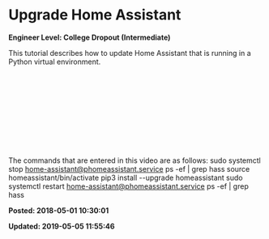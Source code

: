 # Upgrade Home Assistant

**Engineer Level: College Dropout (Intermediate)** 

 This tutorial describes how to update Home Assistant that is running in a Python virtual environment.
 
 <iframe width=""560"" height=""315"" src=""https://www.youtube.com/embed/sNarOfJp6_A"" frameborder=""0"" allow=""autoplay; encrypted-media"" allowfullscreen=""""></iframe>
 
 The commands that are entered in this video are as follows:
 sudo systemctl stop home-assistant@phomeassistant.service
 ps -ef | grep hass
 source homeassistant/bin/activate pip3 install --upgrade homeassistant
 sudo systemctl restart home-assistant@phomeassistant.service
 ps -ef | grep hass


**Posted: 2018-05-01 10:30:01** 

**Updated: 2019-05-05 11:55:46** 


